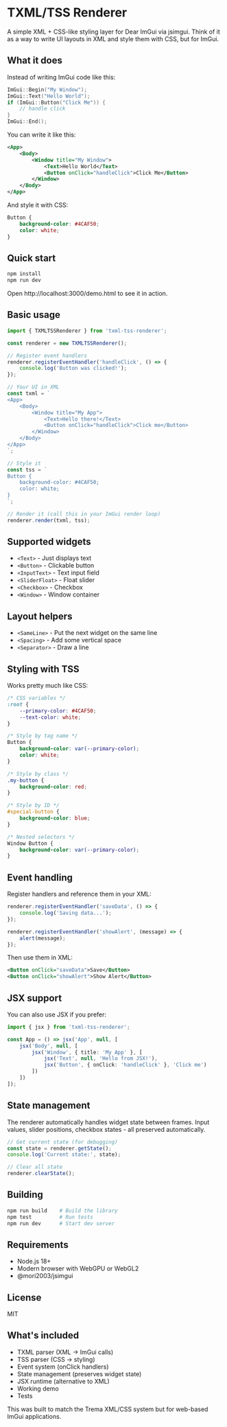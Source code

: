 # TXML/TSS Renderer

A simple XML + CSS-like styling layer for Dear ImGui via jsimgui. Think of it as a way to write UI layouts in XML and style them with CSS, but for ImGui.

## What it does

Instead of writing ImGui code like this:
```cpp
ImGui::Begin("My Window");
ImGui::Text("Hello World");
if (ImGui::Button("Click Me")) {
    // handle click
}
ImGui::End();
```

You can write it like this:
```xml
<App>
    <Body>
        <Window title="My Window">
            <Text>Hello World</Text>
            <Button onClick="handleClick">Click Me</Button>
        </Window>
    </Body>
</App>
```

And style it with CSS:
```css
Button {
    background-color: #4CAF50;
    color: white;
}
```

## Quick start

```bash
npm install
npm run dev
```

Open http://localhost:3000/demo.html to see it in action.

## Basic usage

```typescript
import { TXMLTSSRenderer } from 'txml-tss-renderer';

const renderer = new TXMLTSSRenderer();

// Register event handlers
renderer.registerEventHandler('handleClick', () => {
    console.log('Button was clicked!');
});

// Your UI in XML
const txml = `
<App>
    <Body>
        <Window title="My App">
            <Text>Hello there!</Text>
            <Button onClick="handleClick">Click me</Button>
        </Window>
    </Body>
</App>
`;

// Style it
const tss = `
Button {
    background-color: #4CAF50;
    color: white;
}
`;

// Render it (call this in your ImGui render loop)
renderer.render(txml, tss);
```

## Supported widgets

- `<Text>` - Just displays text
- `<Button>` - Clickable button
- `<InputText>` - Text input field
- `<SliderFloat>` - Float slider
- `<Checkbox>` - Checkbox
- `<Window>` - Window container

## Layout helpers

- `<SameLine>` - Put the next widget on the same line
- `<Spacing>` - Add some vertical space
- `<Separator>` - Draw a line

## Styling with TSS

Works pretty much like CSS:

```css
/* CSS variables */
:root {
    --primary-color: #4CAF50;
    --text-color: white;
}

/* Style by tag name */
Button {
    background-color: var(--primary-color);
    color: white;
}

/* Style by class */
.my-button {
    background-color: red;
}

/* Style by ID */
#special-button {
    background-color: blue;
}

/* Nested selectors */
Window Button {
    background-color: var(--primary-color);
}
```

## Event handling

Register handlers and reference them in your XML:

```typescript
renderer.registerEventHandler('saveData', () => {
    console.log('Saving data...');
});

renderer.registerEventHandler('showAlert', (message) => {
    alert(message);
});
```

Then use them in XML:
```xml
<Button onClick="saveData">Save</Button>
<Button onClick="showAlert">Show Alert</Button>
```

## JSX support

You can also use JSX if you prefer:

```typescript
import { jsx } from 'txml-tss-renderer';

const App = () => jsx('App', null, [
    jsx('Body', null, [
        jsx('Window', { title: 'My App' }, [
            jsx('Text', null, 'Hello from JSX!'),
            jsx('Button', { onClick: 'handleClick' }, 'Click me')
        ])
    ])
]);
```

## State management

The renderer automatically handles widget state between frames. Input values, slider positions, checkbox states - all preserved automatically.

```typescript
// Get current state (for debugging)
const state = renderer.getState();
console.log('Current state:', state);

// Clear all state
renderer.clearState();
```

## Building

```bash
npm run build    # Build the library
npm test         # Run tests
npm run dev      # Start dev server
```

## Requirements

- Node.js 18+
- Modern browser with WebGPU or WebGL2
- @mori2003/jsimgui

## License

MIT

## What's included

- TXML parser (XML → ImGui calls)
- TSS parser (CSS → styling)
- Event system (onClick handlers)
- State management (preserves widget state)
- JSX runtime (alternative to XML)
- Working demo
- Tests

This was built to match the Trema XML/CSS system but for web-based ImGui applications.
